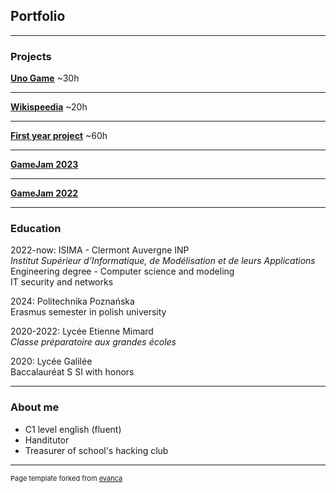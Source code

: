 ## Portfolio

---

### Projects 

**[Uno Game](/projects/isima/uno_game/uno.md)**  ~30h

---
**[Wikispeedia](/projects/isima/wikispeedia/wikispeedia.md)**  ~20h

---
**[First year project](/projects/isima/zz1/zz1.md)** ~60h

---
**[GameJam 2023](/projects/gamejam/isima2023/isima2023.md)**

---
**[GameJam 2022](/projects/gamejam/isima2022/isima2022.md)**

---

### Education

2022-now: ISIMA - Clermont Auvergne INP\
*Institut Supérieur d’Informatique, de Modélisation et de leurs Applications*\
Engineering degree - Computer science and modeling\
IT security and networks

2024: Politechnika Poznańska\
Erasmus semester in polish university

2020-2022: Lycée Etienne Mimard\
*Classe préparatoire aux grandes écoles*

2020: Lycée Galilée\
Baccalauréat S SI with honors

---
### About me

- C1 level english (fluent)
- Handitutor
- Treasurer of school's hacking club



---
<p style="font-size:11px">Page template forked from <a href="https://github.com/evanca/quick-portfolio">evanca</a></p>
<!-- Remove above link if you don't want to attibute -->
